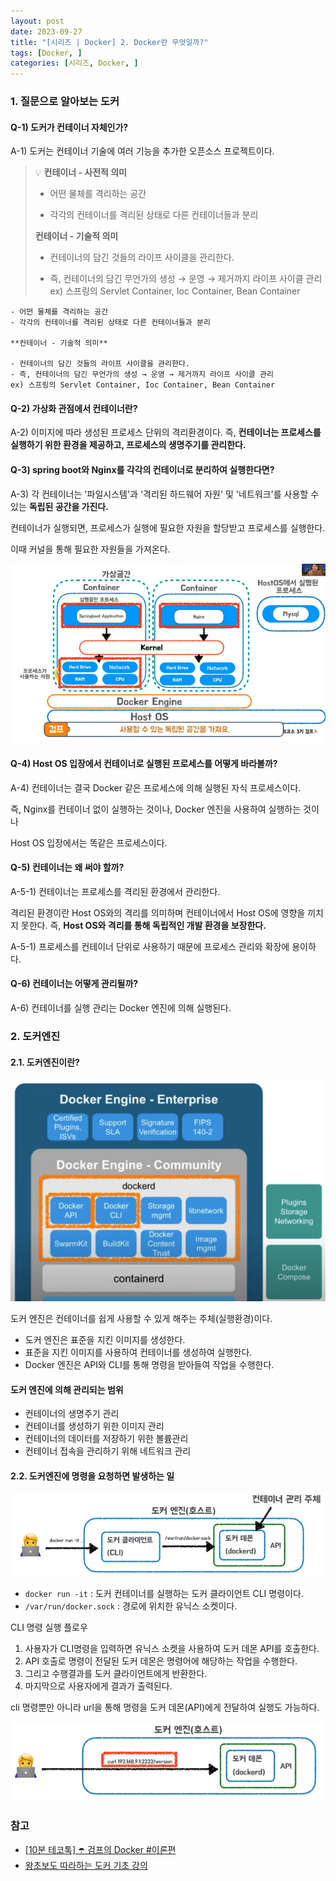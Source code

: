 ```yaml
---
layout: post
date: 2023-09-27
title: "[시리즈 | Docker] 2. Docker란 무엇일까?"
tags: [Docker, ]
categories: [시리즈, Docker, ]
---
```




### 1. 질문으로 알아보는 도커



#### Q-1) 도커가 컨테이너 자체인가?


A-1) 도커는 컨테이너 기술에 여러 기능을 추가한 오픈소스 프로젝트이다.


> 💡 **컨테이너 - 사전적 의미**  
> - 어떤 물체를 격리하는 공간  
>   
> - 각각의 컨테이너를 격리된 상태로 다른 컨테이너들과 분리  
>   
> **컨테이너 - 기술적 의미**  
>   
> - 컨테이너의 담긴 것들의 라이프 사이클을 관리한다.  
>   
> - 즉, 컨테이너의 담긴 무언가의 생성 → 운영 → 제거까지 라이프 사이클 관리  
> ex) 스프링의 Servlet Container, Ioc Container, Bean Container

	- 어떤 물체를 격리하는 공간
	- 각각의 컨테이너를 격리된 상태로 다른 컨테이너들과 분리

	**컨테이너 - 기술적 의미**

	- 컨테이너의 담긴 것들의 라이프 사이클을 관리한다.
	- 즉, 컨테이너의 담긴 무언가의 생성 → 운영 → 제거까지 라이프 사이클 관리
	ex) 스프링의 Servlet Container, Ioc Container, Bean Container


#### Q-2) 가상화 관점에서 컨테이너란?


A-2) 이미지에 따라 생성된 프로세스 단위의 격리환경이다.
즉, **컨테이너는 프로세스를 실행하기 위한 환경을 제공하고, 프로세스의 생명주기를 관리한다.**



#### Q-3) spring boot와 Nginx를 각각의 컨테이너로 분리하여 실행한다면?


A-3) 각 컨테이너는 '파일시스템'과 '격리된 하드웨어 자원' 및 '네트워크'를 사용할 수 있는 **독립된 공간을 가진다.**


컨테이너가 실행되면, 프로세스가 실행에 필요한 자원을 할당받고 프로세스를 실행한다.


이때 커널을 통해 필요한 자원들을 가져온다.


![0](/assets/img/2023-09-27-시리즈--Docker-2.-Docker란-무엇일까.md/0.png)



#### Q-4) Host OS 입장에서 컨테이너로 실행된 프로세스를 어떻게 바라볼까?


A-4) 컨테이너는 결국 Docker 같은 프로세스에 의해 실행된 자식 프로세스이다.


즉, Nginx를 컨테이너 없이 실행하는 것이나, Docker 엔진을 사용하여 실행하는 것이나


Host OS 입장에서는 똑같은 프로세스이다.



#### Q-5) 컨테이너는 왜 써야 할까?


A-5-1) 컨테이너는 프로세스를 격리된 환경에서 관리한다.


격리된 환경이란 Host OS와의 격리를 의미하며 컨테이너에서 Host OS에 영향을 끼치지 못한다.
즉, **Host OS와 격리를 통해 독립적인 개발 환경을 보장한다.**


A-5-1) 프로세스를 컨테이너 단위로 사용하기 때문에 프로세스 관리와 확장에 용이하다.



#### Q-6) 컨테이너는 어떻게 관리될까?


A-6) 컨테이너를 실행 관리는 Docker 엔진에 의해 실행된다.



### 2. 도커엔진



#### 2.1. 도커엔진이란?


![1](/assets/img/2023-09-27-시리즈--Docker-2.-Docker란-무엇일까.md/1.png)


도커 엔진은 컨테이너를 쉽게 사용할 수 있게 해주는 주체(실행환경)이다.

- 도커 엔진은 표준을 지킨 이미지를 생성한다.
- 표준을 지킨 이미지를 사용하여 컨테이너를 생성하여 실행한다.
- Docker 엔진은 API와 CLI를 통해 명령을 받아들여 작업을 수행한다.


#### 도커 엔진에 의해 관리되는 범위

- 컨테이너의 생명주기 관리
- 컨테이너를 생성하기 위한 이미지 관리
- 컨테이너의 데이터를 저장하기 위한 볼륨관리
- 컨테이너 접속을 관리하기 위해 네트워크 관리


#### 2.2. 도커엔진에 명령을 요청하면 발생하는 일


![2](/assets/img/2023-09-27-시리즈--Docker-2.-Docker란-무엇일까.md/2.png)

- `docker run -it` : 도커 컨테이너를 실행하는 도커 클라이언트 CLI 명령이다.
- `/var/run/docker.sock` : 경로에 위치한 유닉스 소켓이다.

CLI 명령 실행 플로우

1. 사용자가 CLI명령을 입력하면 유닉스 소켓을 사용하여 도커 데몬 API를 호출한다.
2. API 호출로 명령이 전달된 도커 데몬은 명령어에 해당하는 작업을 수행한다.
3. 그리고 수행결과를 도커 클라이언트에게 반환한다.
4. 마지막으로 사용자에게 결과가 출력된다.

cli 명령뿐만 아니라 url을 통해 명령을 도커 데몬(API)에게 전달하여 실행도 가능하다.


![3](/assets/img/2023-09-27-시리즈--Docker-2.-Docker란-무엇일까.md/3.png)



### 참고

- [[10분 테코톡] ☂️ 검프의 Docker #이론편](https://www.youtube.com/watch?v=IiNI6XAYtrs)
- [왕초보도 따라하는 도커 기초 강의](https://www.notion.so/b67ed727aea4467cbc3226bb0c8e8336)
